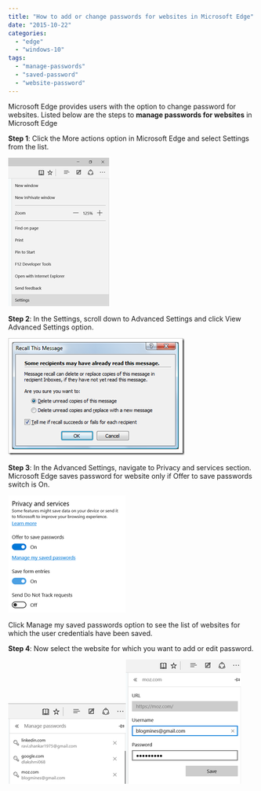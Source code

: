 ```yaml
---
title: "How to add or change passwords for websites in Microsoft Edge"
date: "2015-10-22"
categories: 
  - "edge"
  - "windows-10"
tags: 
  - "manage-passwords"
  - "saved-password"
  - "website-password"
---
```


Microsoft Edge provides users with the option to change password for websites. Listed below are the steps to **manage passwords for websites** in Microsoft Edge

**Step 1**: Click the More actions option in Microsoft Edge and select Settings from the list.

[![image](/assets/images/2_image_thumb.png "image")](http://blogmines.com/blog/wp-content/uploads/2015/10/image.png)

**Step 2**: In the Settings, scroll down to Advanced Settings and click View Advanced Settings option.

[![image](/assets/images/3_image_thumb1.png "image")](http://blogmines.com/blog/wp-content/uploads/2015/10/image1.png)

**Step 3**: In the Advanced Settings, navigate to Privacy and services section. Microsoft Edge saves password for website only if Offer to save passwords switch is On.

[![image](/assets/images/3_image_thumb2.png "image")](http://blogmines.com/blog/wp-content/uploads/2015/10/image2.png)

Click Manage my saved passwords option to see the list of websites for which the user credentials have been saved.

**Step 4**: Now select the website for which you want to add or edit password.

[![image](/assets/images/3_image_thumb3.png "image")](http://blogmines.com/blog/wp-content/uploads/2015/10/image3.png)[![image](/assets/images/3_image_thumb4.png "image")](http://blogmines.com/blog/wp-content/uploads/2015/10/image4.png)
